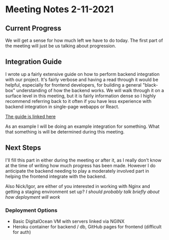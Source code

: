 # Meeting Notes 2-11-2021

## Current Progress
We will get a sense for how much left we have to do today. The first part of the meeting will just be us talking about progression.

## Integration Guide
I wrote up a fairly extensive guide on how to perform backend integration with our project. It's fairly verbose and having a read through it would be helpful, especially for frontend developers, for building a general "black-box" understanding of how the backend works. We will walk through it on a surface level in this meeting, but it is fairly information dense so I highly recommend referring back to it often if you have less experience with backend integration in single-page webapps or React.

[The guide is linked here](../docs/Backend%20Integration%20Guide.md)

As an example I will be doing an example integration for something. What that something is will be determined during this meeting.

## Next Steps
I'll fill this part in either during the meeting or after it, as I really don't know at the time of writing how much progress has been made. However I do anticipate the backend needing to play a moderately involved part in helping the frontend integrate with the backend.

Also Nick/Igor, are either of you interested in working with Nginx and getting a staging environment set up? *I should probably talk briefly about how deployment will work*

### Deployment Options
* Basic DigitalOcean VM with servers linked via NGINX
* Heroku container for backend / db, GitHub pages for frontend (difficult for auth)
